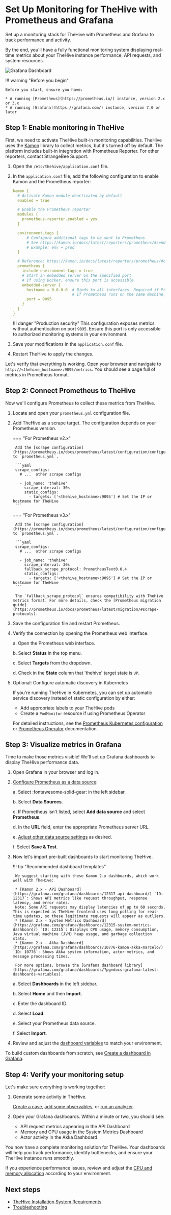 # Set Up Monitoring for TheHive with Prometheus and Grafana

Set up a monitoring stack for TheHive with Prometheus and Grafana to track performance and activity.

By the end, you'll have a fully functional monitoring system displaying real-time metrics about your TheHive instance performance, API requests, and system resources.

![Grafana Dashboard](../images/operations/grafana-dashboard.jpg)

!!! warning "Before you begin"

    Before you start, ensure you have:

    * A running [Prometheus](https://prometheus.io/) instance, version 2.x or 3.x 
    * A running [Grafana](https://grafana.com/) instance, version 7.0 or later

## Step 1: Enable monitoring in TheHive

First, we need to activate TheHive built-in monitoring capabilities. TheHive uses the [Kamon](https://kamon.io/) library to collect metrics, but it's turned off by default. The platform includes built-in integration with Prometheus Reporter. For other reporters, contact StrangeBee Support.

1. Open the `/etc/thehive/application.conf` file.

2. In the `application.conf` file, add the following configuration to enable Kamon and the Prometheus reporter:

    ```yaml
    kamon {
      # Activate Kamon module-deactivated by default
      enabled = true

      # Enable the Prometheus reporter
      modules {
        prometheus-reporter.enabled = yes
      }

      environment.tags {
          # Configure additional tags to be sent to Prometheus 
          # See https://kamon.io/docs/latest/reporters/prometheus/#sending-environment-tags-to-prometheus
          # Example: env = prod
      }

      # Reference: https://kamon.io/docs/latest/reporters/prometheus/#configuration
      prometheus {
        include-environment-tags = true
        # Start an embedded server on the specified port 
        # If using Docker, ensure this port is accessible
        embedded-server {
          hostname = 0.0.0.0  # Binds to all interfaces. Required if Prometheus runs outside this host or in a cluster
                              # If Prometheus runs on the same machine, prefer 127.0.0.1 for local-only access
          port = 9095
        }
      }
    }
    ```

    !!! danger "Production security"
        This configuration exposes metrics without authentication on port `9095`. Ensure this port is only accessible to authorized monitoring systems in your environment.

3. Save your modifications in the `application.conf` file.

4. Restart TheHive to apply the changes.

Let's verify that everything is working. Open your browser and navigate to `http://<thehive_hostname>:9095/metrics`.
You should see a page full of metrics in Prometheus format.

## Step 2: Connect Prometheus to TheHive

Now we'll configure Prometheus to collect these metrics from TheHive.

1. Locate and open your `prometheus.yml` configuration file.

2. Add TheHive as a scrape target. The configuration depends on your Prometheus version.

    === "For Prometheus v2.x"

        Add the [scrape configuration](https://prometheus.io/docs/prometheus/latest/configuration/configuration/#scrape_config) to `prometheus.yml`.

        ```yaml
        scrape_configs:
          # ...  other scrape configs 

          - job_name: 'thehive'
            scrape_interval: 30s
            static_configs:
              - targets: ['<thehive_hostname>:9095'] # Set the IP or hostname for TheHive
        ```

    === "For Prometheus v3.x"

        Add the [scrape configuration](https://prometheus.io/docs/prometheus/latest/configuration/configuration/#scrape_config) to `prometheus.yml`.

        ```yaml
        scrape_configs:
          # ...  other scrape configs 

          - job_name: 'thehive'
            scrape_interval: 30s
            fallback_scrape_protocol: PrometheusText0.0.4
            static_configs:
              - targets: ['<thehive_hostname>:9095'] # Set the IP or hostname for TheHive
        ```

        The `fallback_scrape_protocol` ensures compatibility with TheHive metrics format. For more details, check the [Prometheus migration guide](https://prometheus.io/docs/prometheus/latest/migration/#scrape-protocols).

3. Save the configuration file and restart Prometheus.

4. Verify the connection by opening the Prometheus web interface.

    a. Open the Prometheus web interface.

    b. Select **Status** in the top menu.

    c. Select **Targets** from the dropdown.

    d. Check in the **State** column that 'thehive' target state is `UP`.

5. Optional: Configure automatic discovery in Kubernetes

    If you're running TheHive in Kubernetes, you can set up automatic service discovery instead of static configuration by either:

    * Add appropriate labels to your TheHive pods
    * Create a `PodMonitor` resource if using Prometheus Operator

    For detailed instructions, see the [Prometheus Kubernetes configuration](https://prometheus.io/docs/prometheus/latest/configuration/configuration/#kubernetes_sd_config) or [Prometheus Operator](https://prometheus-operator.dev/docs/user-guides/getting-started/) documentation.

## Step 3: Visualize metrics in Grafana

Time to make those metrics visible! We'll set up Grafana dashboards to display TheHive performance data.

1. Open Grafana in your browser and log in.

2. [Configure Prometheus as a data source](https://next.prometheus.io/docs/visualization/grafana/#creating-a-prometheus-data-source):

    a. Select :fontawesome-solid-gear: in the left sidebar.

    b. Select **Data Sources**.

    c. If Prometheus isn't listed, select **Add data source** and select **Prometheus**.

    d. In the **URL** field, enter the appropriate Prometheus server URL.

    e. [Adjust other data source settings](https://grafana.com/docs/grafana/latest/datasources/prometheus/configure/) as desired.

    f. Select **Save & Test**.

3. Now let's import pre-built dashboards to start monitoring TheHive.

    !!! tip "Recommended dashboard templates"
      
        We suggest starting with these Kamon 2.x dashboards, which work well with TheHive:

        * [Kamon 2.x - API Dashboard](https://grafana.com/grafana/dashboards/12317-api-dashboard/) `ID: 12317`: Shows API metrics like request throughput, response latency, and error rates.  
        Note: Some API requests may display latencies of up to 60 seconds. This is expected as TheHive frontend uses long polling for real-time updates, so these legitimate requests will appear as outliers.
        * [Kamon 2.x - System Metrics Dashboard](https://grafana.com/grafana/dashboards/12315-system-metrics-dashboard/) `ID: 12315`: Displays CPU usage, memory consumption, Java virtual machine (JVM) heap usage, and garbage collection stats.
        * [Kamon 2.x - Akka Dashboard](https://grafana.com/grafana/dashboards/10776-kamon-akka-marcelo/) `ID: 10776`: Shows Akka system information, actor metrics, and message processing times.

        For more options, browse the [Grafana dashboard library](https://grafana.com/grafana/dashboards/?pg=docs-grafana-latest-dashboards-variables).

    a. Select **Dashboards** in the left sidebar.

    b. Select **Home** and then **Import**.

    c. Enter the dashboard ID.

    d. Select **Load**.

    e. Select your Prometheus data source.

    f. Select **Import**.

4. Review and adjust the [dashboard variables](https://grafana.com/docs/grafana/latest/dashboards/variables/) to match your environment.

To build custom dashboards from scratch, see [Create a dashboard in Grafana](https://grafana.com/docs/grafana/latest/dashboards/build-dashboards/create-dashboard/).

## Step 4: Verify your monitoring setup

Let's make sure everything is working together:

1. Generate some activity in TheHive.
  
    [Create a case](../user-guides/analyst-corner/cases/create-a-new-case.md), [add some observables](../user-guides/analyst-corner/cases/observables/add-an-observable.md), or [run an analyzer](../user-guides/analyst-corner/cases/observables/run-analyzers-on-an-observable.md).

2. Open your Grafana dashboards. Within a minute or two, you should see:

    * API request metrics appearing in the API Dashboard
    * Memory and CPU usage in the System Metrics Dashboard
    * Actor activity in the Akka Dashboard

You now have a complete monitoring solution for TheHive. Your dashboards will help you track performance, identify bottlenecks, and ensure your TheHive instance runs smoothly.

If you experience performance issues, review and adjust the [CPU and memory allocation](../installation/system-requirements.md) according to your environment.

<h2>Next steps</h2>

* [TheHive Installation System Requirements](../installation/system-requirements.md)
* [Troubleshooting](troubleshooting.md)